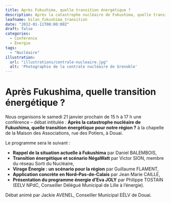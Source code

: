 ```yaml
---
title: Après Fukushima, quelle transition énergétique ?
description: Après la catastrophe nucléaire de Fukushima, quelle transition énergétique pour notre région ?
leafname: bilan_fukushima_transition
date: "2012-01-11T08:00:00Z"
draft: false
categories:
  - Conférence
  - Énergie
tags:
  - "Nucléaire"
illustration:
  url: "illustrations/centrale-nucleaire.jpg"
  alt: 'Photographie de la centrale nucléaire de Grenoble'
---
```


# Après Fukushima, quelle transition énergétique ?

Nous organisons le samedi 21 janvier prochain de 15 h à 17 h une conférence – débat intitulée : **Après la catastrophe nucléaire de Fukushima, quelle transition énergétique pour notre région ?** à la chapelle de la Maison des Associations, rue des Potiers, à Douai.

Le programme sera le suivant :
- **Rappel de la situation actuelle à Fukushima** par Daniel BALEMBOIS,
- **Transition énergétique et scénario NégaWatt** par Victor SION, membre du réseau Sorti du Nucléaire,
- **Virage Énergie : un scénario pour la région** par Guillaume FLAMENT,
- **Application concrète en Nord–Pas-de-Calais** par Jean Marie CAILLE,
- **Présentation du programme énergie d’Eva JOLY** par Philippe TOSTAIN (EELV NPdC, Conseiller Délégué Municipal de Lille à l’énergie).

Débat animé par Jackie AVENEL, Conseiller Municipal EÉLV de Douai.
